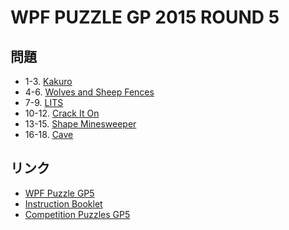 # WPF PUZZLE GP 2015 ROUND 5

## 問題
- 1-3. [Kakuro](../puzzle/kakuro.md)
- 4-6. [Wolves and Sheep Fences](../puzzle/slitherlink-wolvesandsheep.md)
- 7-9. [LITS](../puzzle/lits.md)
- 10-12. [Crack It On](../puzzle/crackiton.md)
- 13-15. [Shape Minesweeper](../puzzle/shapesweeper.md)
- 16-18. [Cave](../puzzle/cave.md)

## リンク
- [WPF Puzzle GP5](https://gp.worldpuzzle.org/content/wpf-puzzle-gp5-0)
- [Instruction Booklet](https://gp.worldpuzzle.org/content/instruction-booklet-25)
- [Competition Puzzles GP5](https://gp.worldpuzzle.org/content/competition-puzzles-gp5-2)
